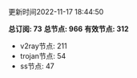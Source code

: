 更新时间2022-11-17 18:44:50

**总订阅: 73**
**总节点: 966**
**有效节点: 312**
- v2ray节点: 211
- trojan节点: 54
- ss节点: 47

